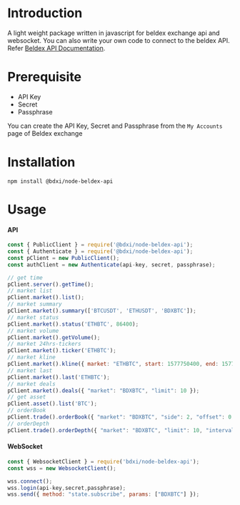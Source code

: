# Introduction

A light weight package written in javascript for beldex exchange api and websocket. You can also write your own code to connect to the beldex API. Refer [Beldex API Documentation](https://apidoc.beldex.io). 

# Prerequisite

- API Key
- Secret
- Passphrase

You can create the API Key, Secret and Passphrase from the `My Accounts` page of Beldex exchange

# Installation

```
npm install @bdxi/node-beldex-api
```

# Usage

#### API

```javascript
const { PublicClient } = require('@bdxi/node-beldex-api');
const { Authenticate } = require('@bdxi/node-beldex-api');
const pClient = new PublicClient();
const authClient = new Authenticate(api-key, secret, passphrase);

// get time
pClient.server().getTime();
// market list
pClient.market().list();
// market summary
pClient.market().summary(['BTCUSDT', 'ETHUSDT', 'BDXBTC']);
// market status
pClient.market().status('ETHBTC', 86400);
// market volume
pClient.market().getVolume();
// market 24hrs-tickers
pClient.market().ticker('ETHBTC');
// market kline
pClient.market().kline({ market: "ETHBTC", start: 1577750400, end: 1577923200, interval: 86400 });
// market last
pClient.market().last('ETHBTC');
// market deals
pClient.market().deals({ "market": "BDXBTC", "limit": 10 });
// get asset
pClient.asset().list('BTC');
// orderBook
pClient.trade().orderBook({ "market": "BDXBTC", "side": 2, "offset": 0, "limit": 2 });
// orderDepth
pClient.trade().orderDepth({ "market": "BDXBTC", "limit": 10, "interval": "1" });

```

#### WebSocket

```javascript
const { WebsocketClient } = require('bdxi/node-beldex-api');
const wss = new WebsocketClient();

wss.connect();
wss.login(api-key,secret,passphrase);
wss.send({ method: "state.subscribe", params: ["BDXBTC"] });

```